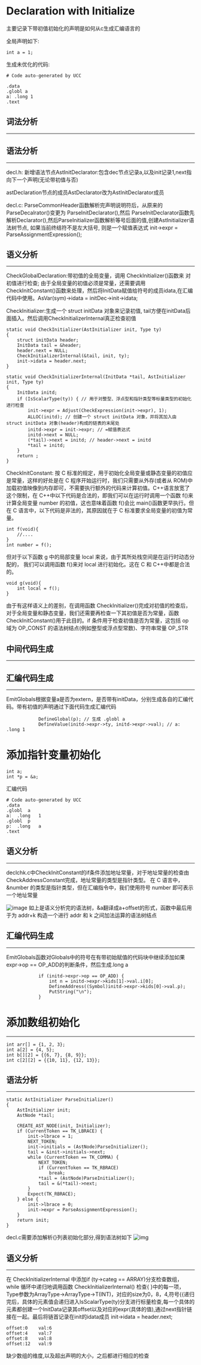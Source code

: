 # Declaration with Initialize
主要记录下带初值初始化的声明是如何从c生成汇编语言的

全局声明如下:

```
int a = 1;
```
生成未优化的代码:
```
# Code auto-generated by UCC

.data
.globl a
a: .long 1
.text

```

## 词法分析
---

## 语法分析
---
decl.h: 新增语法节点AstInitDeclarator:包含dec节点记录a,以及init记录1,next指向下一个声明(无论带初值与否)

astDeclaration节点的成员AstDeclarator改为AstInitDeclarator成员

decl.c: ParseCommonHeader函数解析完声明说明符后，从原来的ParseDecalrator()变更为 ParseInitDeclarator(),然后 ParseInitDeclarator函数先解析Declarator(),然后ParseInitializer函数解析等号后面的值,创建AstInitializer语法树节点, 如果当前终结符不是左大括号, 则是一个赋值表达式 init->expr = ParseAssignmentExpression();

## 语义分析
---
CheckGlobalDeclaration:带初值的全局变量，调用 CheckInitializer()函数来 对初值进行检查; 由于全局变量的初值必须是常量，还需要调用CheckInitConstant()函数来处理，然后将InitData赋值给符号的成员idata,在汇编代码中使用。AsVar(sym)->idata = initDec->init->idata;

CheckInitializer:生成一个 struct initData 对象来记录初值, tail方便在initData后面插入。然后调用CheckInitializerInternal真正检查初值

```
static void CheckInitializer(AstInitializer init, Type ty)
{
	struct initData header;
	InitData tail = &header;
	header.next = NULL;
	CheckInitializerInternal(&tail, init, ty);
	init->idata = header.next; 
}

static void CheckInitializerInternal(InitData *tail, AstInitializer init, Type ty)
{
	InitData initd;
	if (IsScalarType(ty)) { // 用于对整型、浮点型和指针类型等标量类型的初始化进行检查
		init->expr = Adjust(CheckExpression(init->expr), 1);
		ALLOC(initd); // 创建一个 struct initData 对象，并将其加入由 struct initData 对象(header)构成的链表的末尾处
		initd->expr = init->expr; // =赋值表达式
		initd->next = NULL;
		(*tail)->next = initd; // header->next = initd
		*tail = initd; 
	}
	return ;
}
```

CheckInitConstant:
按 C 标准的规定，用于初始化全局变量或静态变量的初值应是常量，这样的好处是在 C 程序开始运行时，我们只需要从外存(或者从 ROM)中加载初值映像到内存即可，不需要执行额外的代码来计算初值。C++语言放宽了这个限制，在 C++中以下代码是合法的，即我们可以在运行时调用一个函数 f()来计算全局变量 number 的初值，这也意味着函数 f()会比 main()函数更早执行。但在 C 语言中，以下代码是非法的，其原因就在于 C 标准要求全局变量的初值为常量。
```
int f(void){
    //.... 
}
int number = f();
```
但对于以下函数 g 中的局部变量 local 来说，由于其所处栈空间是在运行时动态分配的， 我们可以调用函数 f()来对 local 进行初始化。这在 C 和 C++中都是合法的。
```
void g(void){
    int local = f();
}
```
由于有这样语义上的差别，在调用函数 CheckInitializer()完成对初值的检查后，对于全局变量和静态变量，我们还需要再检查一下其初值是否为常量，函数 CheckInitConstant()用于此目的。if 条件用于检查初值是否为常量，这包括 op 域为 OP_CONST 的语法树结点(例如整型或浮点型常数)、字符串常量 OP_STR 

## 中间代码生成
---

## 汇编代码生成
---
EmitGlobals根据变量a是否为extern，是否带有initData，分别生成各自的汇编代码。带有初值的声明通过下面代码生成汇编代码
```
			DefineGlobal(p); // 生成 .globl a
			DefineValue(initd->expr->ty, initd->expr->val); // a: .long 1
```

# 添加指针变量初始化
```
int a;
int *p = &a;
```
汇编代码
```
# Code auto-generated by UCC
.data
.globl	a
a:	.long	1
.globl	p
p:	.long	a
.text
```
## 语义分析
---
declchk.c中CheckInitConstant的if条件添加地址常量，对于地址常量的检查由CheckAddressConstant完成，地址常量的类型是指针类型。
在 C 语言中，&number 的类型是指针类型，但在汇编指令中，我们使用符号 number 即可表示一个地址常量

![image](img/init_pointer.jpg)
如上是语义分析完的语法树，&a翻译成a+offset的形式，函数中最后用于为 addr+k 构造一个进行 addr 和 k 之间加法运算的语法树结点

## 汇编代码生成
---
EmitGlobals函数对Globals中的符号在有带初始赋值的代码块中继续添加如果expr->op == OP_ADD的判断条件，然后生成.long a
```
			if (initd->expr->op == OP_ADD) {
				int n = initd->expr->kids[1]->val.i[0];
				DefineAddress((Symbol)initd->expr->kids[0]->val.p);
				PutString("\n");
			}
```

# 添加数组初始化
---
```
int arr[] = {1, 2, 3};
int a[2] = {4, 5};
int b[][2] = {{6, 7}, {8, 9}};
int c[2][2] = {{10, 11}, {12, 13}};
```
## 语法分析
---
```
static AstInitializer ParseInitializer()
{
	AstInitializer init;
	AstNode *tail;

	CREATE_AST_NODE(init, Initializer);
	if (CurrentToken == TK_LBRACE) {
		init->lbrace = 1;
		NEXT_TOKEN;
		init->initials = (AstNode)ParseInitializer();
		tail = &init->initials->next;
		while (CurrentToken == TK_COMMA) {
			NEXT_TOKEN;
			if (CurrentToken == TK_RBRACE) 
				break;
			*tail = (AstNode)ParseInitializer();
			tail = &(*tail)->next;
		}
		Expect(TK_RBRACE);
	} else {
		init->lbrace = 0;
		init->expr = ParseAssignmentExpression();
	}
	return init;
}
```
decl.c需要添加解析{}列表初始化部分,得到语法树如下
![img](img/init_array.jpg)

## 语义分析
---
在 CheckInitializerInternal 中添加if (ty->categ == ARRAY)分支检查数组， while 循环中递归地调用函数 CheckInitializerInternal() 检查{ }中的每一项，Type参数为ArrayType->ArrayType->T(INT)，对应的size为0，8，4,符号{{递归完后，具体的元素值会递归进入IsScalarType(ty)分支进行标量检查,每一个具体的元素都创建一个InitData记录其offset以及对应的expr(具体的值),通过next指针链接在一起。最后将链首记录在init的idata成员	init->idata = header.next;
```
offset:0	val:6
offset:4	val:7
offset:8	val:8
offset:12	val:9
```
缺少数组的维度,以及超出声明的大小，之后都进行相应的检查